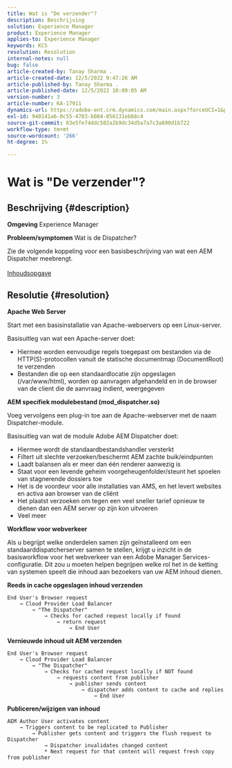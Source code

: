 ```yaml
---
title: Wat is "De verzender"?
description: Beschrijving
solution: Experience Manager
product: Experience Manager
applies-to: Experience Manager
keywords: KCS
resolution: Resolution
internal-notes: null
bug: false
article-created-by: Tanay Sharma .
article-created-date: 12/5/2022 9:47:26 AM
article-published-by: Tanay Sharma .
article-published-date: 12/5/2022 10:09:05 AM
version-number: 3
article-number: KA-17911
dynamics-url: https://adobe-ent.crm.dynamics.com/main.aspx?forceUCI=1&pagetype=entityrecord&etn=knowledgearticle&id=a57eedce-8174-ed11-81aa-6045bd006239
exl-id: 940141a6-0c55-4783-b084-856131eb68c4
source-git-commit: 83e5fe74ddc582a2b9dc34d5a7a7c3a690d1b722
workflow-type: tm+mt
source-wordcount: '266'
ht-degree: 1%

---
```


# Wat is &quot;De verzender&quot;?

## Beschrijving {#description}

<b>Omgeving</b>
Experience Manager


<b>Probleem/symptomen</b>
Wat is de Dispatcher?

Zie de volgende koppeling voor een basisbeschrijving van wat een AEM Dispatcher meebrengt.
<br> <br>[Inhoudsopgave](https://experienceleague.adobe.com/docs/experience-cloud-kcs/kbarticles/KA-17490.html)

## Resolutie {#resolution}


<b>Apache Web Server</b>

Start met een basisinstallatie van Apache-webservers op een Linux-server.

Basisuitleg van wat een Apache-server doet:

- Hiermee worden eenvoudige regels toegepast om bestanden via de HTTP(S)-protocollen vanuit de statische documentmap (DocumentRoot) te verzenden
- Bestanden die op een standaardlocatie zijn opgeslagen (/var/www/html), worden op aanvragen afgehandeld en in de browser van de client die de aanvraag indient, weergegeven




<b>AEM specifiek modulebestand (mod_dispatcher.so)</b>

Voeg vervolgens een plug-in toe aan de Apache-webserver met de naam Dispatcher-module.

Basisuitleg van wat de module Adobe AEM Dispatcher doet:

- Hiermee wordt de standaardbestandshandler versterkt
- Filtert uit slechte verzoeken/beschermt AEM zachte buik/eindpunten
- Laadt balansen als er meer dan één renderer aanwezig is
- Staat voor een levende geheim voorgeheugenfolder/steunt het spoelen van stagnerende dossiers toe
- Het is de voordeur voor alle installaties van AMS, en het levert websites en activa aan browser van de cliënt
- Het plaatst verzoeken om tegen een veel sneller tarief opnieuw te dienen dan een AEM server op zijn kon uitvoeren
- Veel meer




<b>Workflow voor webverkeer</b>

Als u begrijpt welke onderdelen samen zijn geïnstalleerd om een standaarddispatcherserver samen te stellen, krijgt u inzicht in de basisworkflow voor het webverkeer van een Adobe Manager Services-configuratie.
Dit zou u moeten helpen begrijpen welke rol het in de ketting van systemen speelt die inhoud aan bezoekers van uw AEM inhoud dienen.

<b>Reeds in cache opgeslagen inhoud verzenden</b>


```
End User's Browser request 
    → Cloud Provider Load Balancer 
        → "The Dispatcher" 
            → Checks for cached request locally if found 
                → return request 
                    → End User
```


<b>Vernieuwde inhoud uit AEM verzenden</b>


```
End User's Browser request 
    → Cloud Provider Load Balancer 
        → "The Dispatcher" 
            → Checks for cached request locally if NOT found 
                → requests content from publisher 
                    → publisher sends content 
                        → dispatcher adds content to cache and replies 
                            → End User
```


<b>Publiceren/wijzigen van inhoud</b>


```
AEM Author User activates content 
    → Triggers content to be replicated to Publisher 
        → Publisher gets content and triggers the flush request to Dispatcher 
            → Dispatcher invalidates changed content 
            * Next request for that content will request fresh copy from publisher
```
